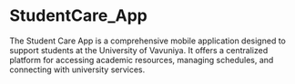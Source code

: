 # StudentCare_App
The Student Care App is a comprehensive mobile application designed to support students at the University of Vavuniya. It offers a centralized platform for accessing academic resources, managing schedules, and connecting with university services.
